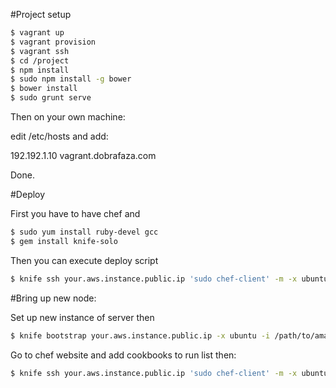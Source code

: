 #Project setup

```sh
$ vagrant up
$ vagrant provision
$ vagrant ssh
$ cd /project
$ npm install
$ sudo npm install -g bower
$ bower install
$ sudo grunt serve
```

Then on your own machine:

edit /etc/hosts and add:

192.192.1.10 vagrant.dobrafaza.com

Done.

#Deploy

First you have to have chef and

```sh
$ sudo yum install ruby-devel gcc
$ gem install knife-solo
```

Then you can execute deploy script

```sh
$ knife ssh your.aws.instance.public.ip 'sudo chef-client' -m -x ubuntu -i /path/to/amazon.pem
```

#Bring up new node:

Set up new instance of server then

```sh
$ knife bootstrap your.aws.instance.public.ip -x ubuntu -i /path/to/amazon.pem --sudo
```

Go to chef website and add cookbooks to run list then:
```sh
$ knife ssh your.aws.instance.public.ip 'sudo chef-client' -m -x ubuntu -i /path/to/amazon.pem
```
